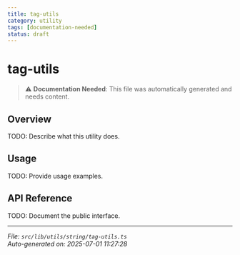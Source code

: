 ```yaml
---
title: tag-utils
category: utility
tags: [documentation-needed]
status: draft
---
```


# tag-utils

> ⚠️ **Documentation Needed**: This file was automatically generated and needs content.

## Overview

TODO: Describe what this utility does.

## Usage

TODO: Provide usage examples.

## API Reference

TODO: Document the public interface.

---

*File: `src/lib/utils/string/tag-utils.ts`*  
*Auto-generated on: 2025-07-01 11:27:28*
